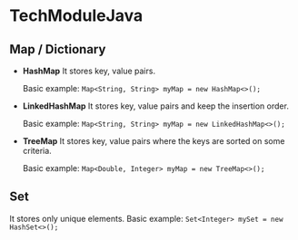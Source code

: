 # TechModuleJava


## Map / Dictionary

* **HashMap**
    It stores key, value pairs.

    Basic example:
    `Map<String, String> myMap = new HashMap<>();`

* **LinkedHashMap**
    It stores key, value pairs and keep the insertion order.

    Basic example:
    `Map<String, String> myMap = new LinkedHashMap<>();`

* **TreeMap**
    It stores key, value pairs where the keys are sorted on some criteria.

    Basic example:
    `Map<Double, Integer> myMap = new TreeMap<>();`

## Set

It stores only unique elements.
    Basic example:
    `Set<Integer> mySet = new HashSet<>();`
